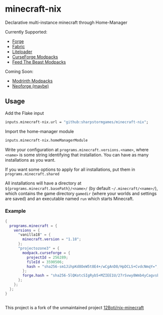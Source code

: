 # minecraft-nix

Declarative multi-instance minecraft through Home-Manager

Currently Supported:
- [Forge](https://github.com/MinecraftForge)
- [Fabric](https://fabricmc.net/)
- [Liteloader](https://www.liteloader.com) 
- [CurseForge Modpacks](https://www.curseforge.com/minecraft/modpacks)
- [Feed The Beast Modpacks](https://www.feed-the-beast.com/)

Coming Soon:
- [Modrinth Modpacks](https://modrinth.com/modpacks)
- [Neoforge (maybe)](https://neoforged.net/)

## Usage

Add the Flake input
```nix
inputs.minecraft-nix.url = "github:sharpstormgames/minecraft-nix";
```
Import the home-manager module
```nix
inputs.minecraft-nix.homeManagerModule
```

Write your configuration at `programs.minecraft.versions.<name>`, where `<name>`
is some string identifying that installation. You can have as many installations as you want.

If you want some options to apply for all installations, put them in `programs.minecraft.shared`

All installations will have a directory at `${programs.minecraft.basePath}/<name>/`
(by default `~/.minecraft/<name>/`), which contains the game directory `gamedir`
(where your worlds and settings are saved) and an executable named `run` which
starts Minecraft.

### Example
```nix
{
  programs.minecraft = {
    versions = {
      "vanilla18" = {
        minecraft.version = "1.18";
      };
      "projectozone3" = {
        modpack.curseforge = {
          projectId = 256289;
          fileId = 3590506;
          hash = "sha256-sm1JihpKd8OeW5t8E4+/wCgAnD8/HpDCLS+CvdcNmqY=";
        };
        forge.hash = "sha256-5lQKotcSIgRyb5+MZIEE1U/27rSvwy8Wmb4yCagvsbs=";
      };
    };
  };
}
```

##

This project is a fork of the unmaintained project [12Boti/nix-minecraft](https://github.com/12Boti/nix-minecraft)
